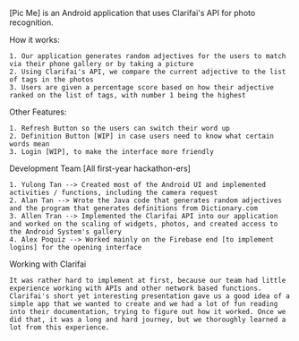 [Pic Me] is an Android application that uses Clarifai's API for photo recognition. 

How it works:

	1. Our application generates random adjectives for the users to match via their phone gallery or by taking a picture
	2. Using Clarifai's API, we compare the current adjective to the list of tags in the photos
	3. Users are given a percentage score based on how their adjective ranked on the list of tags, with number 1 being the highest

Other Features:
	
	1. Refresh Button so the users can switch their word up
	2. Definition Button [WIP] in case users need to know what certain words mean
	3. Login [WIP], to make the interface more friendly


Development Team [All first-year hackathon-ers]

	1. Yulong Tan --> Created most of the Android UI and implemented activities / functions, including the camera request
	2. Alan Tan --> Wrote the Java code that generates random adjectives and the program that generates definitions from Dictionary.com
	3. Allen Tran --> Implemented the Clarifai API into our application and worked on the scaling of widgets, photos, and created access to the Android System's gallery 
	4. Alex Poquiz --> Worked mainly on the Firebase end [to implement logins] for the opening interface

Working with Clarifai

	It was rather hard to implement at first, because our team had little experience working with APIs and other network based functions. Clarifai's short yet interesting presentation gave us a good idea of a simple app that we wanted to create and we had a lot of fun reading into their documentation, trying to figure out how it worked. Once we did that, it was a long and hard journey, but we thoroughly learned a lot from this experience. 